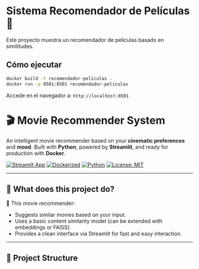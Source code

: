 # Sistema Recomendador de Películas 🎥

Este proyecto muestra un recomendador de películas basado en similitudes.

## Cómo ejecutar

```bash
docker build -t recomendador-peliculas .
docker run -p 8501:8501 recomendador-peliculas
```

Accede en el navegador a: `http://localhost:8501`
# 🎬 Movie Recommender System

An intelligent movie recommender based on your **cinematic preferences** and **mood**. Built with **Python**, powered by **Streamlit**, and ready for production with **Docker**.

[![Streamlit App](https://img.shields.io/badge/Streamlit-Online%20Demo-red?logo=streamlit)](https://streamlit.io/)
[![Dockerized](https://img.shields.io/badge/docker-ready-blue?logo=docker)](https://hub.docker.com/)
[![Python](https://img.shields.io/badge/python-3.10+-yellow.svg)](https://www.python.org/)
[![License: MIT](https://img.shields.io/badge/License-MIT-green.svg)](https://opensource.org/licenses/MIT)

---

## 🚀 What does this project do?

🔎 This movie recommender:
- Suggests similar movies based on your input.
- Uses a basic content similarity model (can be extended with embeddings or FAISS).
- Provides a clean interface via Streamlit for fast and easy interaction.

---

## 🧩 Project Structure

